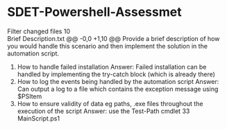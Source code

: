 # SDET-Powershell-Assessmet

Filter changed files
 10  
Brief Description.txt
@@ -0,0 +1,10 @@
Provide a brief description of how you would handle this scenario and then implement the solution in the automation script.



1. How to handle failed installation
Answer: Failed installation can be handled by implementing the try-catch block (which is already there)
2. How to log the events being handled by the automation script
Answer: Can output a log to a file which contains the exception message using $PSItem
3. How to ensure validity of data eg paths, .exe files throughout the execution of the script
Answer: use the Test-Path cmdlet
 33  
MainScript.ps1
